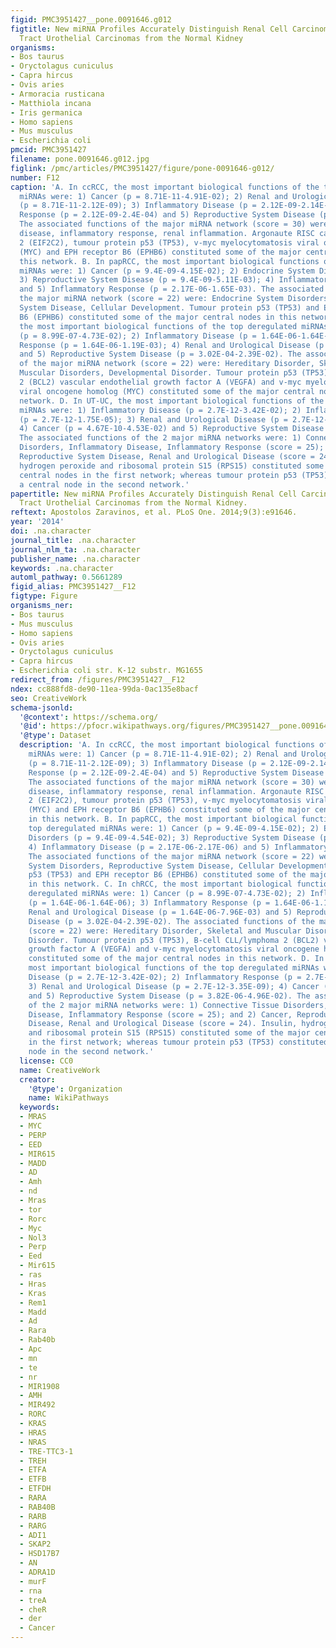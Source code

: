 ```yaml
---
figid: PMC3951427__pone.0091646.g012
figtitle: New miRNA Profiles Accurately Distinguish Renal Cell Carcinomas and Upper
  Tract Urothelial Carcinomas from the Normal Kidney
organisms:
- Bos taurus
- Oryctolagus cuniculus
- Capra hircus
- Ovis aries
- Armoracia rusticana
- Matthiola incana
- Iris germanica
- Homo sapiens
- Mus musculus
- Escherichia coli
pmcid: PMC3951427
filename: pone.0091646.g012.jpg
figlink: /pmc/articles/PMC3951427/figure/pone-0091646-g012/
number: F12
caption: 'A. In ccRCC, the most important biological functions of the top deregulated
  miRNAs were: 1) Cancer (p = 8.71E-11-4.91E-02); 2) Renal and Urological Disease
  (p = 8.71E-11-2.12E-09); 3) Inflammatory Disease (p = 2.12E-09-2.14E-03); 4) Inflammatory
  Response (p = 2.12E-09-2.4E-04) and 5) Reproductive System Disease (p = 3.37E-05-2.58E-02).
  The associated functions of the major miRNA network (score = 30) were: Inflammatory
  disease, inflammatory response, renal inflammation. Argonaute RISC catalytic component
  2 (EIF2C2), tumour protein p53 (TP53), v-myc myelocytomatosis viral oncogene homolog
  (MYC) and EPH receptor B6 (EPHB6) constituted some of the major central nodes in
  this network. B. In papRCC, the most important biological functions of the top deregulated
  miRNAs were: 1) Cancer (p = 9.4E-09-4.15E-02); 2) Endocrine System Disorders (p = 9.4E-09-4.54E-02);
  3) Reproductive System Disease (p = 9.4E-09-5.11E-03); 4) Inflammatory Disease (p = 2.17E-06-2.17E-06)
  and 5) Inflammatory Response (p = 2.17E-06-1.65E-03). The associated functions of
  the major miRNA network (score = 22) were: Endocrine System Disorders, Reproductive
  System Disease, Cellular Development. Tumour protein p53 (TP53) and EPH receptor
  B6 (EPHB6) constituted some of the major central nodes in this network. C. In chRCC,
  the most important biological functions of the top deregulated miRNAs were: 1) Cancer
  (p = 8.99E-07-4.73E-02); 2) Inflammatory Disease (p = 1.64E-06-1.64E-06); 3) Inflammatory
  Response (p = 1.64E-06-1.19E-03); 4) Renal and Urological Disease (p = 1.64E-06-7.96E-03)
  and 5) Reproductive System Disease (p = 3.02E-04-2.39E-02). The associated functions
  of the major miRNA network (score = 22) were: Hereditary Disorder, Skeletal and
  Muscular Disorders, Developmental Disorder. Tumour protein p53 (TP53), B-cell CLL/lymphoma
  2 (BCL2) vascular endothelial growth factor A (VEGFA) and v-myc myelocytomatosis
  viral oncogene homolog (MYC) constituted some of the major central nodes in this
  network. D. In UT-UC, the most important biological functions of the top deregulated
  miRNAs were: 1) Inflammatory Disease (p = 2.7E-12-3.42E-02); 2) Inflammatory Response
  (p = 2.7E-12-1.75E-05); 3) Renal and Urological Disease (p = 2.7E-12-3.35E-09);
  4) Cancer (p = 4.67E-10-4.53E-02) and 5) Reproductive System Disease (p = 3.82E-06-4.96E-02).
  The associated functions of the 2 major miRNA networks were: 1) Connective Tissue
  Disorders, Inflammatory Disease, Inflammatory Response (score = 25); and 2) Cancer,
  Reproductive System Disease, Renal and Urological Disease (score = 24). Insulin,
  hydrogen peroxide and ribosomal protein S15 (RPS15) constituted some of the major
  central nodes in the first network; whereas tumour protein p53 (TP53) constituted
  a central node in the second network.'
papertitle: New miRNA Profiles Accurately Distinguish Renal Cell Carcinomas and Upper
  Tract Urothelial Carcinomas from the Normal Kidney.
reftext: Apostolos Zaravinos, et al. PLoS One. 2014;9(3):e91646.
year: '2014'
doi: .na.character
journal_title: .na.character
journal_nlm_ta: .na.character
publisher_name: .na.character
keywords: .na.character
automl_pathway: 0.5661289
figid_alias: PMC3951427__F12
figtype: Figure
organisms_ner:
- Bos taurus
- Mus musculus
- Homo sapiens
- Ovis aries
- Oryctolagus cuniculus
- Capra hircus
- Escherichia coli str. K-12 substr. MG1655
redirect_from: /figures/PMC3951427__F12
ndex: cc888fd8-de90-11ea-99da-0ac135e8bacf
seo: CreativeWork
schema-jsonld:
  '@context': https://schema.org/
  '@id': https://pfocr.wikipathways.org/figures/PMC3951427__pone.0091646.g012.html
  '@type': Dataset
  description: 'A. In ccRCC, the most important biological functions of the top deregulated
    miRNAs were: 1) Cancer (p = 8.71E-11-4.91E-02); 2) Renal and Urological Disease
    (p = 8.71E-11-2.12E-09); 3) Inflammatory Disease (p = 2.12E-09-2.14E-03); 4) Inflammatory
    Response (p = 2.12E-09-2.4E-04) and 5) Reproductive System Disease (p = 3.37E-05-2.58E-02).
    The associated functions of the major miRNA network (score = 30) were: Inflammatory
    disease, inflammatory response, renal inflammation. Argonaute RISC catalytic component
    2 (EIF2C2), tumour protein p53 (TP53), v-myc myelocytomatosis viral oncogene homolog
    (MYC) and EPH receptor B6 (EPHB6) constituted some of the major central nodes
    in this network. B. In papRCC, the most important biological functions of the
    top deregulated miRNAs were: 1) Cancer (p = 9.4E-09-4.15E-02); 2) Endocrine System
    Disorders (p = 9.4E-09-4.54E-02); 3) Reproductive System Disease (p = 9.4E-09-5.11E-03);
    4) Inflammatory Disease (p = 2.17E-06-2.17E-06) and 5) Inflammatory Response (p = 2.17E-06-1.65E-03).
    The associated functions of the major miRNA network (score = 22) were: Endocrine
    System Disorders, Reproductive System Disease, Cellular Development. Tumour protein
    p53 (TP53) and EPH receptor B6 (EPHB6) constituted some of the major central nodes
    in this network. C. In chRCC, the most important biological functions of the top
    deregulated miRNAs were: 1) Cancer (p = 8.99E-07-4.73E-02); 2) Inflammatory Disease
    (p = 1.64E-06-1.64E-06); 3) Inflammatory Response (p = 1.64E-06-1.19E-03); 4)
    Renal and Urological Disease (p = 1.64E-06-7.96E-03) and 5) Reproductive System
    Disease (p = 3.02E-04-2.39E-02). The associated functions of the major miRNA network
    (score = 22) were: Hereditary Disorder, Skeletal and Muscular Disorders, Developmental
    Disorder. Tumour protein p53 (TP53), B-cell CLL/lymphoma 2 (BCL2) vascular endothelial
    growth factor A (VEGFA) and v-myc myelocytomatosis viral oncogene homolog (MYC)
    constituted some of the major central nodes in this network. D. In UT-UC, the
    most important biological functions of the top deregulated miRNAs were: 1) Inflammatory
    Disease (p = 2.7E-12-3.42E-02); 2) Inflammatory Response (p = 2.7E-12-1.75E-05);
    3) Renal and Urological Disease (p = 2.7E-12-3.35E-09); 4) Cancer (p = 4.67E-10-4.53E-02)
    and 5) Reproductive System Disease (p = 3.82E-06-4.96E-02). The associated functions
    of the 2 major miRNA networks were: 1) Connective Tissue Disorders, Inflammatory
    Disease, Inflammatory Response (score = 25); and 2) Cancer, Reproductive System
    Disease, Renal and Urological Disease (score = 24). Insulin, hydrogen peroxide
    and ribosomal protein S15 (RPS15) constituted some of the major central nodes
    in the first network; whereas tumour protein p53 (TP53) constituted a central
    node in the second network.'
  license: CC0
  name: CreativeWork
  creator:
    '@type': Organization
    name: WikiPathways
  keywords:
  - MRAS
  - MYC
  - PERP
  - EED
  - MIR615
  - MADD
  - AD
  - Amh
  - nd
  - Mras
  - tor
  - Rorc
  - Myc
  - Nol3
  - Perp
  - Eed
  - Mir615
  - ras
  - Hras
  - Kras
  - Rem1
  - Madd
  - Ad
  - Rara
  - Rab40b
  - Apc
  - mn
  - te
  - nr
  - MIR1908
  - AMH
  - MIR492
  - RORC
  - KRAS
  - HRAS
  - NRAS
  - TRE-TTC3-1
  - TREH
  - ETFA
  - ETFB
  - ETFDH
  - RARA
  - RAB40B
  - RARB
  - RARG
  - ADI1
  - SKAP2
  - HSD17B7
  - AN
  - ADRA1D
  - murF
  - rna
  - treA
  - cheR
  - der
  - Cancer
---
```

